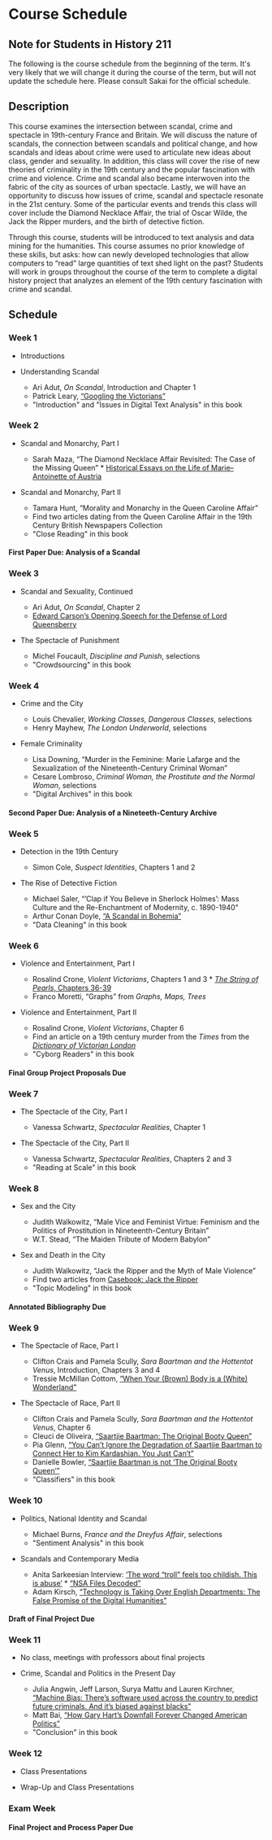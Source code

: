 # Course Schedule

## Note for Students in History 211

The following is the course schedule from the beginning of the term. It's very likely that we will change it during the course of the term, but will not update the schedule here. Please consult Sakai for the official schedule.

## Description

This course examines the intersection between scandal, crime and spectacle in 19th-century France and Britain. We will discuss the nature of scandals, the connection between scandals and political change, and how scandals and ideas about crime were used to articulate new ideas about class, gender and sexuality. In addition, this class will cover the rise of new theories of criminality in the 19th century and the popular fascination with crime and violence. Crime and scandal also became interwoven into the fabric of the city as sources of urban spectacle. Lastly, we will have an opportunity to discuss how issues of crime, scandal and spectacle resonate in the 21st century. Some of the particular events and trends this class will cover include the Diamond Necklace Affair, the trial of Oscar Wilde, the Jack the Ripper murders, and the birth of detective fiction.

Through this course, students will be introduced to text analysis and data mining for the humanities. This course assumes no prior knowledge of these skills, but asks: how can newly developed technologies that allow computers to “read” large quantities of text shed light on the past? Students will work in groups throughout the course of the term to complete a digital history project that analyzes an element of the 19th century fascination with crime and scandal.

## Schedule

### Week 1

* Introductions

* Understanding Scandal
  * Ari Adut, _On Scandal_, Introduction and Chapter 1
  * Patrick Leary, [“Googling the Victorians”](http://www.victorianresearch.org/googling.pdf)
  * "Introduction" and "Issues in Digital Text Analysis" in this book

### Week 2

* Scandal and Monarchy, Part I
  * Sarah Maza, “The Diamond Necklace Affair Revisited: The Case of the Missing Queen” * [Historical Essays on the Life of Marie–Antoinette of Austria](http://chnm.gmu.edu/revolution/d/262/)


* Scandal and Monarchy, Part II 
  * Tamara Hunt, “Morality and Monarchy in the Queen Caroline Affair” 
  * Find two articles dating from the Queen Caroline Affair in the 19th Century British Newspapers Collection 
  * "Close Reading" in this book

#### First Paper Due: Analysis of a Scandal

### Week 3

* Scandal and Sexuality, Continued 
  * Ari Adut, _On Scandal_, Chapter 2 
  * [Edward Carson’s Opening Speech for the Defense of Lord Queensberry](http://law2.umkc.edu/faculty/projects/ftrials/wilde/defenopening.htm)


* The Spectacle of Punishment 
  * Michel Foucault, _Discipline and Punish_, selections 
  * "Crowdsourcing" in this book

### Week 4

* Crime and the City 
  * Louis Chevalier, _Working Classes, Dangerous Classes_, selections 
  * Henry Mayhew, _The London Underworld_, selections


* Female Criminality 
  * Lisa Downing, “Murder in the Feminine: Marie Lafarge and the Sexualization of the Nineteenth-Century Criminal Woman” 
  * Cesare Lombroso, _Criminal Woman, the Prostitute and the Normal Woman_, selections 
  * "Digital Archives" in this book

#### Second Paper Due: Analysis of a Nineteeth-Century Archive

### Week 5

* Detection in the 19th Century 
  * Simon Cole, _Suspect Identities_, Chapters 1 and 2


* The Rise of Detective Fiction 
  * Michael Saler, “’Clap if You Believe in Sherlock Holmes’: Mass Culture and the Re-Enchantment of Modernity, c. 1890-1940" 
  * Arthur Conan Doyle, [“A Scandal in Bohemia”](http://www.gutenberg.org/files/1661/1661-h/1661-h.htm#) 
  * "Data Cleaning" in this book

### Week 6

* Violence and Entertainment, Part I 
  * Rosalind Crone, _Violent Victorians_, Chapters 1 and 3 * [_The String of Pearls_, Chapters 36-39](http://www.victorianlondon.org/mysteries/sweeney_todd-00.htm) 
  * Franco Moretti, “Graphs” from _Graphs, Maps, Trees_


* Violence and Entertainment, Part II 
  * Rosalind Crone, _Violent Victorians_, Chapter 6 
  * Find an article on a 19th century murder from the _Times_ from the [_Dictionary of Victorian London_](http://www.victorianlondon.org/index-2012.htm) 
  * "Cyborg Readers" in this book

#### Final Group Project Proposals Due

### Week 7

* The Spectacle of the City, Part I 
  * Vanessa Schwartz, _Spectacular Realities_, Chapter 1


* The Spectacle of the City, Part II 
  * Vanessa Schwartz, _Spectacular Realities_, Chapters 2 and 3 
  * "Reading at Scale" in this book

### Week 8

* Sex and the City 
  * Judith Walkowitz, “Male Vice and Feminist Virtue: Feminism and the Politics of Prostitution in Nineteenth-Century Britain” 
  * W.T. Stead, “The Maiden Tribute of Modern Babylon"


* Sex and Death in the City 
  * Judith Walkowitz, “Jack the Ripper and the Myth of Male Violence” 
  * Find two articles from [Casebook: Jack the Ripper](http://www.casebook.org/press_reports/) 
  * "Topic Modeling" in this book

#### Annotated Bibliography Due

### Week 9

* The Spectacle of Race, Part I 
  * Clifton Crais and Pamela Scully, _Sara Baartman and the Hottentot Venus_, Introduction, Chapters 3 and 4 
  * Tressie McMillan Cottom, [“When Your (Brown) Body is a (White) Wonderland”](http://tressiemc.com/2013/08/27/when-your-brown-body-is-a-white-wonderland/)


* The Spectacle of Race, Part II 
  * Clifton Crais and Pamela Scully, _Sara Baartman and the Hottentot Venus_, Chapter 6 
  * Cleuci de Oliveira, [“Saartjie Baartman: The Original Booty Queen”](http://jezebel.com/saartje-baartman-the-original-booty-queen-1658569879) 
  * Pia Glenn, [“You Can’t Ignore the Degradation of Saartjie Baartman to Connect Her to Kim Kardashian. You Just Can’t”](http://www.xojane.com/issues/saartjie-baartman-kim-kardashian) 
  * Danielle Bowler, [“Saartjie Baartman is not ‘The Original Booty Queen’”](http://ewn.co.za/2014/11/17/OPINION-Danielle-Bowler-Saartjie-Baartman-is-not-the-original-booty-queen) 
  * "Classifiers" in this book

### Week 10

* Politics, National Identity and Scandal 
  * Michael Burns, _France and the Dreyfus Affair_, selections 
  * "Sentiment Analysis" in this book


* Scandals and Contemporary Media 
  * Anita Sarkeesian Interview: [‘The word “troll” feels too childish. This is abuse’](http://www.theguardian.com/technology/2015/aug/29/anita-sarkeesian-gamergate-interview-jessica-valenti) * [“NSA Files Decoded”](http://www.theguardian.com/world/interactive/2013/nov/01/snowden-nsa-files-surveillance-revelations-decoded) 
  * Adam Kirsch, [“Technology is Taking Over English Departments: The False Promise of the Digital Humanities”](https://newrepublic.com/article/117428/limits-digital-humanities-adam-kirsch)

#### Draft of Final Project Due

### Week 11

* No class, meetings with professors about final projects

* Crime, Scandal and Politics in the Present Day 
  * Julia Angwin, Jeff Larson, Surya Mattu and Lauren Kirchner, [“Machine Bias: There’s software used across the country to predict future criminals. And it’s biased against blacks”](https://www.propublica.org/article/machine-bias-risk-assessments-in-criminal-sentencing) 
  * Matt Bai, [“How Gary Hart’s Downfall Forever Changed American Politics”](http://www.nytimes.com/2014/09/21/magazine/how-gary-harts-downfall-forever-changed-american-politics.html)   
  * "Conclusion" in this book

### Week 12

* Class Presentations

* Wrap-Up and Class Presentations

### Exam Week

#### Final Project and Process Paper Due
